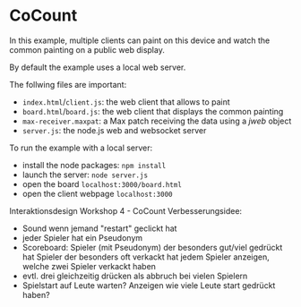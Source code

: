 # CoCount

In this example, multiple clients can paint on this device and watch the common painting on a public web display.

By default the example uses a local web server.

The follwing files are important:
- `index.html`/`client.js`: the web client that allows to paint
- `board.html`/`board.js`:  the web client that displays the common painting
- `max-receiver.maxpat`: a Max patch receiving the data using a *jweb* object 
- `server.js`: the node.js web and websocket server

To run the example with a local server:
- install the node packages: `npm install`
- launch the server: `node server.js`
- open the board `localhost:3000/board.html`
- open the client webpage `localhost:3000`

Interaktionsdesign Workshop 4 - CoCount
Verbesserungsidee:
- Sound wenn jemand "restart" geclickt hat
- jeder Spieler hat ein Pseudonym
- Scoreboard:   Spieler (mit Pseudonym) der besonders gut/viel gedrückt hat
		        Spieler der besonders oft verkackt hat
                jedem Spieler anzeigen, welche zwei Spieler verkackt haben
- evtl. drei gleichzeitig drücken als abbruch bei vielen Spielern
- Spielstart auf Leute warten? Anzeigen wie viele Leute start gedrückt haben?